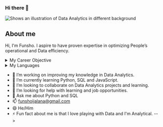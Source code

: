 ### Hi there 👋

<picture>
 <source media="(prefers-color-scheme: dark)" srcset="https://encrypted-tbn0.gstatic.com/images?q=tbn:ANd9GcQdCxU_Zoj4APNyQXrnvJ7bVWW9jIYxnry9EQ&usqp=CAU">
 <source media="(prefers-color-scheme: light)" srcset="https://img.freepik.com/premium-photo/modern-graphic-interface-shows-massive-information-business-sale-report-profit-chart-stock-market-trends-analysis-screen-monitor_31965-11843.jpg?w=2000">
 <img alt="Shows an illustration of Data Analytics in different background" src="https://media.istockphoto.com/id/1286642964/photo/analyst-working-with-business-analytics-and-data-management-system-on-computer-to-make-report.jpg?s=612x612&w=0&k=20&c=Qo8jWvG-RtH2UIMRg0OlU8IWl4ve-Ups5kydf3TzgXs=">
</picture>

## About me

Hi, I'm Funsho. I aspire to have proven expertise in optimizing People’s operational and Data efficiency.

<details>
<summary>My Career Objective</summary>

I aspire to have proven expertise in optimizing People’s operational and Data efficiency with a career in People and Data Analytics. 

</details>

<details>
<summary>My Languages</summary>

| Rank |   Languages   |
|-----:|---------------|
|     1|  Python       |
|     2|  SQL          |
|     3|  JavaScript   |

</details>

- 🔭 I’m working on improving my knowledge in Data Analytics.
- 🌱 I’m currently learning Python, SQL and JavaScript.
- 👯 I’m looking to collaborate on Data Analytics projects and learning. 
- 🤔 I’m looking for help with learning and job opportunities.
- 💬 Ask me about Python and SQL
- 📫 funshoijalana@gmail.com
- 😄 He/Him
- ⚡ Fun fact about me is that I love playing with Data and I'm Analytical.
-->
